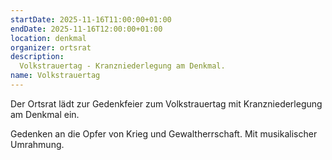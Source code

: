 ```yaml
---
startDate: 2025-11-16T11:00:00+01:00
endDate: 2025-11-16T12:00:00+01:00
location: denkmal
organizer: ortsrat
description:
  Volkstrauertag - Kranzniederlegung am Denkmal.
name: Volkstrauertag
---
```


Der Ortsrat lädt zur Gedenkfeier zum Volkstrauertag mit Kranzniederlegung am Denkmal ein.

Gedenken an die Opfer von Krieg und Gewaltherrschaft. Mit musikalischer Umrahmung.